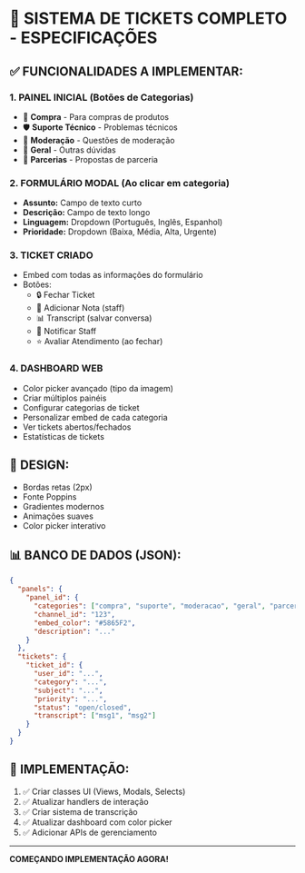 # 🎫 SISTEMA DE TICKETS COMPLETO - ESPECIFICAÇÕES

## ✅ FUNCIONALIDADES A IMPLEMENTAR:

### 1. PAINEL INICIAL (Botões de Categorias)
- 🛒 **Compra** - Para compras de produtos
- 🛡️ **Suporte Técnico** - Problemas técnicos
- 👮 **Moderação** - Questões de moderação
- 💬 **Geral** - Outras dúvidas
- 📝 **Parcerias** - Propostas de parceria

### 2. FORMULÁRIO MODAL (Ao clicar em categoria)
- **Assunto:** Campo de texto curto
- **Descrição:** Campo de texto longo
- **Linguagem:** Dropdown (Português, Inglês, Espanhol)
- **Prioridade:** Dropdown (Baixa, Média, Alta, Urgente)

### 3. TICKET CRIADO
- Embed com todas as informações do formulário
- Botões:
  - 🔒 Fechar Ticket
  - 📝 Adicionar Nota (staff)
  - 📊 Transcript (salvar conversa)
  - 🔔 Notificar Staff
  - ⭐ Avaliar Atendimento (ao fechar)

### 4. DASHBOARD WEB
- Color picker avançado (tipo da imagem)
- Criar múltiplos painéis
- Configurar categorias de ticket
- Personalizar embed de cada categoria
- Ver tickets abertos/fechados
- Estatísticas de tickets

## 🎨 DESIGN:
- Bordas retas (2px)
- Fonte Poppins
- Gradientes modernos
- Animações suaves
- Color picker interativo

## 📊 BANCO DE DADOS (JSON):
```json
{
  "panels": {
    "panel_id": {
      "categories": ["compra", "suporte", "moderacao", "geral", "parceria"],
      "channel_id": "123",
      "embed_color": "#5865F2",
      "description": "..."
    }
  },
  "tickets": {
    "ticket_id": {
      "user_id": "...",
      "category": "...",
      "subject": "...",
      "priority": "...",
      "status": "open/closed",
      "transcript": ["msg1", "msg2"]
    }
  }
}
```

## 🚀 IMPLEMENTAÇÃO:
1. ✅ Criar classes UI (Views, Modals, Selects)
2. ✅ Atualizar handlers de interação
3. ✅ Criar sistema de transcrição
4. ✅ Atualizar dashboard com color picker
5. ✅ Adicionar APIs de gerenciamento

---

**COMEÇANDO IMPLEMENTAÇÃO AGORA!**
